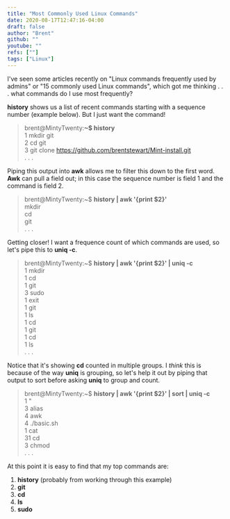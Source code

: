 ```yaml
---
title: "Most Commonly Used Linux Commands"
date: 2020-08-17T12:47:16-04:00
draft: false
author: "Brent"
github: ""
youtube: ""
refs: [""]
tags: ["Linux"]
---
```

I've seen some articles recently on "Linux commands frequently used by admins"  or "15 commonly used Linux commands", which got me thinking . . . what commands do I use most frequently?

__history__ shows us a list of recent commands starting with a sequence number (example below).  But I just want the command!  

> brent@MintyTwenty:__~$ history__  
    1  mkdir git  
    2  cd git  
    3  git clone https://github.com/brentstewart/Mint-install.git  
    . . .

Piping this output into __awk__ allows me to filter this down to the first word.  __Awk__ can pull a field out; in this case the sequence number is field 1 and the command is field 2.

>  brent@MintyTwenty:~$ __history | awk '{print $2}'__  
    mkdir  
    cd  
    git  
    . . .

Getting closer!  I want a frequence count of which commands are used, so let's pipe this to __uniq -c__.

> brent@MintyTwenty:~$ __history | awk '{print $2}' | uniq -c__  
      1 mkdir  
      1 cd  
      1 git  
      3 sudo  
      1 exit  
      1 git  
      1 ls  
      1 cd  
      1 git  
      1 cd   
      1 ls  
        . . .  

Notice that it's showing __cd__ counted in multiple groups.  I _think_ this is because of the way __uniq__ is grouping, so let's help it out by piping that output to sort before asking __uniq__ to group and count.

> brent@MintyTwenty:~$ __history | awk '{print $2}' | sort | uniq -c__  
      1 "  
      3 alias  
      4 awk  
      4 ./basic.sh  
      1 cat  
     31 cd  
      3 chmod  
      . . .  

At this point it is easy to find that my top commands are:
1. __history__ (probably from working through this example)  
2. __git__  
3. __cd__  
4. __ls__  
5. __sudo__   